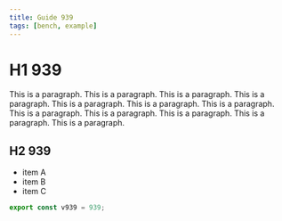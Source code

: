 ```yaml
---
title: Guide 939
tags: [bench, example]
---
```


# H1 939

This is a paragraph. This is a paragraph. This is a paragraph. This is a paragraph. This is a paragraph. This is a paragraph. This is a paragraph. This is a paragraph. This is a paragraph. This is a paragraph. This is a paragraph. This is a paragraph. 

## H2 939

- item A
- item B
- item C

```ts
export const v939 = 939;
```